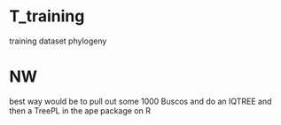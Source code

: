 # T_training
training dataset phylogeny



# NW

best way would be to pull out some 1000 Buscos and do an IQTREE and then a TreePL in the ape package on R

